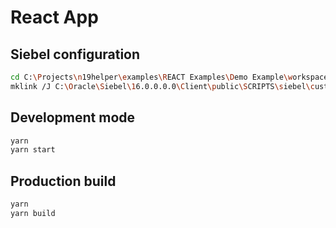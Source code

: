 # React App

## Siebel configuration

```bash
cd C:\Projects\n19helper\examples\REACT Examples\Demo Example\workspace\build\static
mklink /J C:\Oracle\Siebel\16.0.0.0.0\Client\public\SCRIPTS\siebel\custom\N19_reactdemo_PR\build\static\js .\js
```

## Development mode

```bash
yarn
yarn start
```

## Production build

```bash
yarn
yarn build
```
